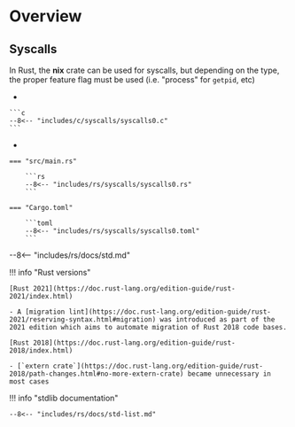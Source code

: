 # Overview

## Syscalls

In Rust, the **nix** crate can be used for syscalls, but depending on the type, the proper feature flag must be used (i.e. "process" for `getpid`, etc)

<div class="grid cards" markdown>

-   

    ```c
    --8<-- "includes/c/syscalls/syscalls0.c"
    ```

-   

    === "src/main.rs"

        ```rs
        --8<-- "includes/rs/syscalls/syscalls0.rs"
        ```

    === "Cargo.toml"

        ```toml
        --8<-- "includes/rs/syscalls/syscalls0.toml"
        ```

</div>



--8<-- "includes/rs/docs/std.md"

<div class="grid cards" markdown>

!!! info "Rust versions"

    [Rust 2021](https://doc.rust-lang.org/edition-guide/rust-2021/index.html)

    - A [migration lint](https://doc.rust-lang.org/edition-guide/rust-2021/reserving-syntax.html#migration) was introduced as part of the 2021 edition which aims to automate migration of Rust 2018 code bases.

    [Rust 2018](https://doc.rust-lang.org/edition-guide/rust-2018/index.html)

    - [`extern crate`](https://doc.rust-lang.org/edition-guide/rust-2018/path-changes.html#no-more-extern-crate) became unnecessary in most cases

!!! info "stdlib documentation"

    --8<-- "includes/rs/docs/std-list.md"

</div>

<!-- 

Learning Rust has been exceptionally challenging for me, at least partly because the examples given
by teachers and books are very difficult. It seems that most people who take an interest in Rust 
already have familiarity with computer science topics that seem bizarre to me.

This is especially apparent in the Smart Pointers chapter of Klabnik (Chapter 15) where the section
on Rc<T> uses a scenario that assumes familiarity with "cons lists" from the Lisp programming lang-
uage. This is another unfortunate case of too many "dependencies" in the teaching material for a
technical topic. Klabnik also doesn't touch on Cells specifically but launches into RefCell<T>s and
uses the same cons list scenario he began in the beginning of the chapter. Unfortunately this is of 
very little use to anyone who is not familiar with that topic.

The Starships scenario provides a great case study on interior mutability. An immutable Starship
can be made partially mutable by changing a field to a Cell<T> type. This allows the crew complement
to be updated, which is a very intuitive and easy to understand application.


Cursive makes for an interesting use-case in learning closure semantics. This is especially true
when it comes to how some widgets do not implement the Nameable trait. This forces any retrieval
of the selection a user made to take place in a closure. Not only that, the `move` keyword must
be used because it must necessarily capture the environment of the current scope.

- Lifetime parameters and implementing std Traits was key in extending the Cursive Starships application.


Interactively discussing code may be best done using by pasting code into the styling generator here:
https://romannurik.github.io/SlidesCodeHighlighter/

Then pasting the output into Google Slides.


> Rust's distinguishing feature as a programming language is its ability to prevent invalid data access at compile time.
> 
> &mdash;Tim McNamara

Rust offers **zero-cost abstractions**, where using the abstraction imposes no additional runtime overhead.
-->

